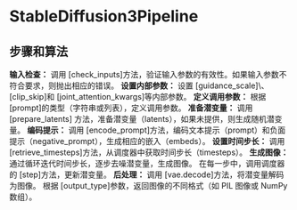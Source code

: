 # StableDiffusion3Pipeline
## 步骤和算法
**输入检查：**
调用 [check_inputs]方法，验证输入参数的有效性。如果输入参数不符合要求，则抛出相应的错误。
**设置内部参数：**
设置 [guidance_scale]\、[clip_skip]和 [joint_attention_kwargs]等内部参数。
**定义调用参数：**
根据 [prompt]的类型（字符串或列表），定义调用参数。
**准备潜变量：**
调用 [prepare_latents] 方法，准备潜变量（latents），如果未提供，则生成随机潜变量。
**编码提示：**
调用 [encode_prompt]方法，编码文本提示（prompt）和负面提示（negative_prompt），生成相应的嵌入（embeds）。
**设置时间步长：**
调用 [retrieve_timesteps]方法，从调度器中获取时间步长（timesteps）。
**生成图像：**
通过循环迭代时间步长，逐步去噪潜变量，生成图像。
在每一步中，调用调度器的 [step]方法，更新潜变量。
**后处理：**
调用 [vae.decode]方法，将潜变量解码为图像。
根据 [output_type]参数，返回图像的不同格式（如 PIL 图像或 NumPy 数组）。
